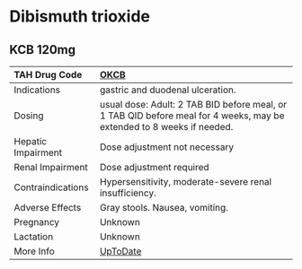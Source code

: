 # Dibismuth trioxide

## KCB 120mg

| TAH Drug Code      | [OKCB](https://www.tahsda.org.tw/drugs/hissearch.php?drug_code=OKCB)                                                  |
|:-------------------|:----------------------------------------------------------------------------------------------------------------------|
| Indications        | gastric and duodenal ulceration.                                                                                      |
| Dosing             | usual dose: Adult: 2 TAB BID before meal, or 1 TAB QID before meal for 4 weeks, may be extended to 8 weeks if needed. |
| Hepatic Impairment | Dose adjustment not necessary                                                                                         |
| Renal Impairment   | Dose adjustment required                                                                                              |
| Contraindications  | Hypersensitivity, moderate-severe renal insufficiency.                                                                |
| Adverse Effects    | Gray stools. Nausea, vomiting.                                                                                        |
| Pregnancy          | Unknown                                                                                                               |
| Lactation          | Unknown                                                                                                               |
| More Info          | [UpToDate](https://www.uptodate.com/contents/dibismuth-trioxide-drug-information)                                     |

